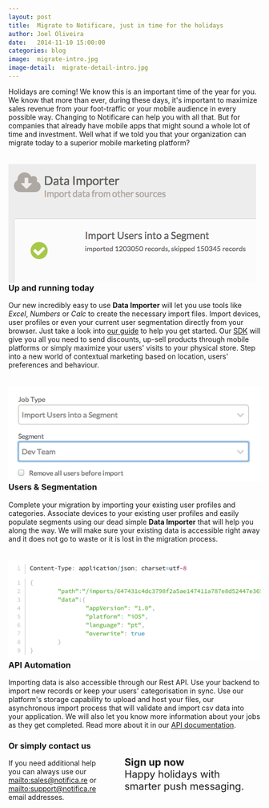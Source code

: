 ```yaml
---
layout: post
title:  Migrate to Notificare, just in time for the holidays
author: Joel Oliveira
date:   2014-11-10 15:00:00
categories: blog
image:  migrate-intro.jpg
image-detail:  migrate-detail-intro.jpg
---
```

Holidays are coming! We know this is an important time of the year for you. We know that more than ever, during these days, it's important to maximize sales revenue from your foot-traffic or your mobile audience in every possible way. Changing to Notificare can help you with all that. But for companies that already have mobile apps that might sound a whole lot of time and investment. Well what if we told you that your organization can migrate today to a superior mobile marketing platform?


<img src="/images/posts/migrate-detail-dashboard.png" class="img-responsive" style="float: left;margin: 20px 20px 0px 0px;">

### Up and running today
Our new incredibly easy to use **Data Importer** will let you use tools like *Excel*, *Numbers* or *Calc* to create the necessary import files. Import devices, user profiles or even your current user segmentation directly from your browser. Just take a look into [our guide][docs-importer-dashboard-url] to help you get started. Our [SDK][sdk-page] will give you all you need to send discounts, up-sell products through mobile platforms or simply maximize your users' visits to your physical store. Step into a new world of contextual marketing based on location, users' preferences and behaviour.


<img src="/images/posts/migrate-detail-segments.png" class="img-responsive" style="float: right;margin: 20px 0px 0px 20px;">

### Users & Segmentation
Complete your migration by importing your existing user profiles and categories. Associate devices to your existing user profiles and easily populate segments using our dead simple **Data Importer** that will help you along the way. We will make sure your existing data is accessible right away and it does not go to waste or it is lost in the migration process.


<img src="/images/posts/migrate-detail-api.png" class="img-responsive" style="float: left;margin: 20px 20px 0px 0px;">

### API Automation
Importing data is also accessible through our Rest API. Use your backend to import new records or keep your users' categorisation in sync. Use our platform's storage capability to upload and host your files, our asynchronous import process that will validate and import csv data into your application. We will also let you know more information about your jobs as they get completed. Read more about it in our [API documentation][docs-importer-api-url].

<a href="/sign-up" class="btn btn-blue btn-large call-for-action" style="float: right;margin: 20px 0px 40px 20px;padding: 20px; width: 50%;text-decoration: none; font-size: 20px;"><strong>Sign up now</strong><br />Happy holidays with smarter push messaging.</a>

### Or simply contact us
If you need additional help you can always use our <mailto:sales@notifica.re> or <mailto:support@notifica.re> email addresses.


[docs-importer-dashboard-url]: https://notificare.atlassian.net/wiki/display/notificare/Data+Importer
[docs-importer-api-url]: http://docs.notificare.apiary.io/#import
[sdk-page]: http://notifica.re/features/sdks/

